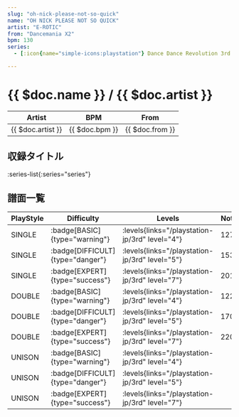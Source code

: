 ```yaml
---
slug: "oh-nick-please-not-so-quick"
name: "OH NICK PLEASE NOT SO QUICK"
artist: "E-ROTIC"
from: "Dancemania X2"
bpm: 130
series:
  - [:icon{name="simple-icons:playstation"} Dance Dance Revolution 3rd MIX :icon{name="flag:jp-4x3"}](/playstation-jp/3rd)

---
```


# {{ $doc.name }} / {{ $doc.artist }}

|Artist|BPM|From|
|------|---|----|
|{{ $doc.artist }}|{{ $doc.bpm }}|{{ $doc.from }}|

## 収録タイトル

:series-list{:series="series"}

## 譜面一覧

|PlayStyle|Difficulty|Levels|Notes|Movie|
|---------|----------|------|-----|-----|
|SINGLE| :badge[BASIC]{type="warning"}| :levels{links="/playstation-jp/3rd" level="4"}|127/0||
|SINGLE| :badge[DIFFICULT]{type="danger"}| :levels{links="/playstation-jp/3rd" level="5"}|153/0||
|SINGLE| :badge[EXPERT]{type="success"}| :levels{links="/playstation-jp/3rd" level="7"}|201/0||
|DOUBLE| :badge[BASIC]{type="warning"}| :levels{links="/playstation-jp/3rd" level="4"}|122/0||
|DOUBLE| :badge[DIFFICULT]{type="danger"}| :levels{links="/playstation-jp/3rd" level="5"}|170/0||
|DOUBLE| :badge[EXPERT]{type="success"}| :levels{links="/playstation-jp/3rd" level="7"}|220/0||
|UNISON| :badge[BASIC]{type="warning"}| :levels{links="/playstation-jp/3rd" level="4"}|||
|UNISON| :badge[DIFFICULT]{type="danger"}| :levels{links="/playstation-jp/3rd" level="5"}|||
|UNISON| :badge[EXPERT]{type="success"}| :levels{links="/playstation-jp/3rd" level="7"}|||

